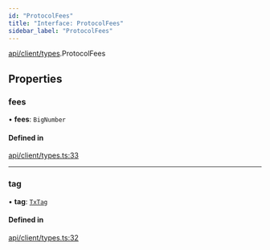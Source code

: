```yaml
---
id: "ProtocolFees"
title: "Interface: ProtocolFees"
sidebar_label: "ProtocolFees"
---
```


[api/client/types](../../../../../modules/API/Client/Types/Types.md).ProtocolFees

## Properties

### fees

• **fees**: `BigNumber`

#### Defined in

[api/client/types.ts:33](https://github.com/PolymeshAssociation/polymesh-sdk/blob/c53723bab/src/api/client/types.ts#L33)

___

### tag

• **tag**: [`TxTag`](../../../../../modules/Generated/Types/Types.md#txtag)

#### Defined in

[api/client/types.ts:32](https://github.com/PolymeshAssociation/polymesh-sdk/blob/c53723bab/src/api/client/types.ts#L32)
